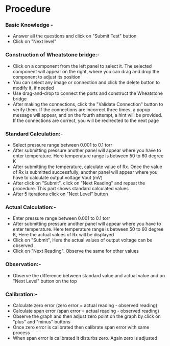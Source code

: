 # Procedure

### Basic Knowledge - 
- Answer all the questions and click on "Submit Test" button
- Click on "Next level"

### Construction of Wheatstone bridge:-
- Click on a component from the left panel to select it. The selected component will appear on the right, where you can drag and drop the component to adjust its position
- You can select any image or connection and click the delete button to modify it, if needed
- Use drag-and-drop to connect the ports and construct the Wheatstone bridge
- After making the connections, click the "Validate Connection" button to verify them. If the connections are incorrect three times, a popup message will appear, and on the fourth attempt, a hint will be provided. If the connections are correct, you will be redirected to the next page 

### Standard Calculation:-

- Select pressure range between 0.001 to 0.1 torr  
- After submitting pressure another panel will appear where you have to enter temperature. Here temperature range is between 50 to 60 degree K  
- After submitting the temperature, calculate value of Rx. Once the value of Rx is submitted successfully, another panel will appear where you have to calculate output voltage Vout (mV) 
- After click on "Submit", click on "Next Reading" and repeat the procedure. This part shows standard calculated values
- After 5 iterations click on "Next Level" button

### Actual Calculation:-
- Enter pressure range between 0.001 to 0.1 torr  
- After submitting pressure another panel will appear where you have to enter temperature. Here temperature range is between 50 to 60 degree K, Here the actual values of Rx will be displayed
- Click on "Submit", Here the actual values of output voltage can be observed 
- Click on "Next Reading". Observe the same for other values

### Observation:-
- Observe the difference between standard value and actual value and on "Next Level" button on the top

### Calibration:-
- Calculate zero error (zero error = actual reading - observed reading)
- Calculate span error (span error = actual reading - observed reading)
- Observe the graph and then adjust zero point on the graph by click on "plus" and "minus" buttons 
- Once zero error is calibrated then calibrate span error with same process 
- When span error is calibrated it disturbs zero. Again zero is adjusted